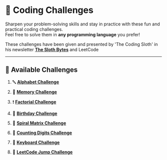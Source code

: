 # 🚀 Coding Challenges

Sharpen your problem-solving skills and stay in practice with these fun and practical coding challenges.  
Feel free to solve them in **any programming language** you prefer!

These challenges have been given and presented by 'The Coding Sloth' in his newsletter [**The Sloth Bytes**](https://slothbytes.beehiiv.com/subscribe?ref=BED62GLbf8) and LeetCode

---

## 📂 Available Challenges

1. 🔤 [**Alphabet Challenge**](https://github.com/Moizg/CodingChallanges/tree/main/Alphabet%20Challenge)  

2. 🧠 [**Memory Challenge**](https://github.com/Moizg/CodingChallanges/tree/main/Memory%20Challenge)

3. ❗ [**Factorial Challenge**](https://github.com/Moizg/CodingChallanges/tree/main/Factorial%20Challenge)

4. 🎂 [**Birthday Challenge**](https://github.com/Moizg/CodingChallanges/tree/main/Birthday%20Challenge)

5. 🔢 [**Spiral Matrix Challenge**](https://github.com/Moizg/CodingChallanges/tree/main/Spiral%20Matrix%20Challenge)

6. 🔢 [**Counting Digits Challenge**](https://github.com/Moizg/CodingChallanges/tree/main/Digit%20Challenge)

7. 🎹​ [**Keyboard Challenge**](https://github.com/Moizg/CodingChallanges/tree/main/Broken%20Keyboard%20Challenge)

8. 👟​ [**LeetCode Jump Challenge**](https://github.com/Moizg/CodingChallanges/tree/main/Jump%20Challenge)